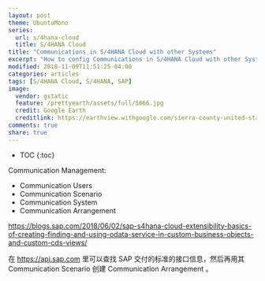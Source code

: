 ```yaml
---
layout: post
theme: UbuntuMono
series: 
  url: s/4hana-cloud
  title: S/4HANA Cloud
title: "Communications in S/4HANA Cloud with other Systems"
excerpt: "How to config Communications in S/4HANA Cloud with other Systems"
modified: 2018-11-09T11:51:25-04:00
categories: articles
tags: [S/4HANA Cloud, S/4HANA, SAP]
image:
  vendor: gstatic
  feature: /prettyearth/assets/full/5666.jpg
  credit: Google Earth
  creditlink: https://earthview.withgoogle.com/sierra-county-united-states-5666
comments: true
share: true
---
```


* TOC
{:toc}

Communication Management:
* Communication Users
* Communication Scenario
* Communication System
* Communication Arrangement


https://blogs.sap.com/2018/06/02/sap-s4hana-cloud-extensibility-basics-of-creating-finding-and-using-odata-service-in-custom-business-objects-and-custom-cds-views/

在 https://api.sap.com 里可以查找 SAP 交付的标准的接口信息，然后再用其 Communication Scenario 创建 Communication Arrangement 。